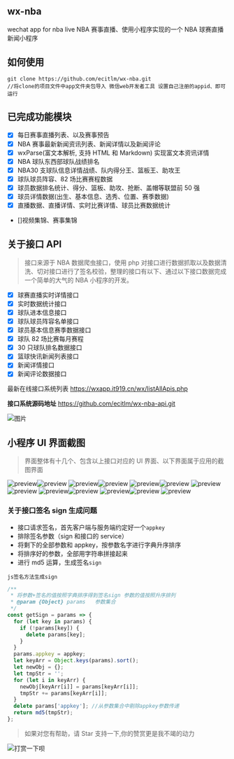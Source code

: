 ## wx-nba

wechat app for nba live
NBA 赛事直播、使用小程序实现的一个 NBA 球赛直播新闻小程序

## 如何使用

```
git clone https://github.com/ecitlm/wx-nba.git
//将clone的项目文件中app文件夹包导入 微信web开发者工具 设置自己注册的appid、即可运行
```

## 已完成功能模块

- [x] 每日赛事直播列表、以及赛事预告
- [x] NBA 赛事最新新闻资讯列表、新闻详情以及新闻评论
- [x] wxParse(富文本解析, 支持 HTML 和 Markdown) 实现富文本资讯详情
- [x] NBA 球队东西部球队战绩排名
- [x] NBA30 支球队信息详情战绩、队内得分王、篮板王、助攻王
- [x] 球队球员阵容、82 场比赛赛程数据
- [x] 球员数据排名统计、得分、篮板、助攻、抢断、盖帽等联盟前 50 强
- [x] 球员详情数据(出生、基本信息、选秀、位置、赛季数据)
- [x] 直播数据、直播详情、实时比赛详情、球员比赛数据统计
- []视频集锦、赛事集锦

## 关于接口 API

> 接口来源于 NBA 数据爬虫接口，使用 php 对接口进行数据抓取以及数据清洗、切对接口进行了签名校验，整理的接口有以下、通过以下接口数据完成一个简单的大气的 NBA 小程序的开发。

- [x] 球赛直播实时详情接口
- [x] 实时数据统计接口
- [x] 球队进本信息接口
- [x] 球队球员阵容名单接口
- [x] 球员基本信息赛季数据接口
- [x] 球队 82 场比赛每月赛程
- [x] 30 只球队排名数据接口
- [x] 篮球快讯新闻列表接口
- [x] 新闻详情接口
- [x] 新闻评论数据接口

最新在线接口系统列表
https://wxapp.it919.cn/wx/listAllApis.php

**接口系统源码地址**
https://github.com/ecitlm/wx-nba-api.git

![图片](https://dn-coding-net-production-pp.qbox.me/5a026a63-69e1-448d-a73b-597385139efa.png)

## 小程序 UI 界面截图

> 界面整体有十几个、包含以上接口对应的 UI 界面、以下界面属于应用的截图界面

![preview](http://cdn.it919.cn/1.jpg)![preview](http://cdn.it919.cn/2.jpg)
![preview](http://cdn.it919.cn/3.jpg)![preview](http://cdn.it919.cn/4.jpg)
![preview](http://cdn.it919.cn/5.jpg)![preview](http://cdn.it919.cn/6.jpg)
![preview](http://cdn.it919.cn/7.jpg)![preview](http://cdn.it919.cn/8.jpg)
![preview](http://cdn.it919.cn/9.jpg)![preview](http://cdn.it919.cn/10.jpg)
![preview](http://cdn.it919.cn/11.jpg)![preview](http://cdn.it919.cn/12.jpg)
![preview](http://cdn.it919.cn/13.jpg)

### 关于接口签名 sign 生成问题

- 接口请求签名，首先客户端与服务端约定好一个`appkey`
- 排除签名参数（sign 和接口的 service）
- 将剩下的全部参数和 appkey，按参数名字进行字典升序排序
- 将排序好的参数，全部用字符串拼接起来
- 进行 md5 运算，生成签名`sign`

`js签名方法生成sign`

```javascript
/**
 * 将参数+签名的值按照字典排序得到签名sign 参数的值按照升序排列
 * @param {Object} params   参数集合
 */
const getSign = params => {
  for (let key in params) {
    if (!params[key]) {
      delete params[key];
    }
  }
  params.appkey = appkey;
  let keyArr = Object.keys(params).sort();
  let newObj = {};
  let tmpStr = '';
  for (let i in keyArr) {
    newObj[keyArr[i]] = params[keyArr[i]];
    tmpStr += params[keyArr[i]];
  }
  delete params['appkey']; //从参数集合中剔除appkey参数传递
  return md5(tmpStr);
};
```

> 如果对您有帮助，请 Star 支持一下,你的赞赏更是我不竭的动力



![打赏一下呗](http://p0fy79s6b.bkt.clouddn.com/18-7-29/77608319.jpg)
